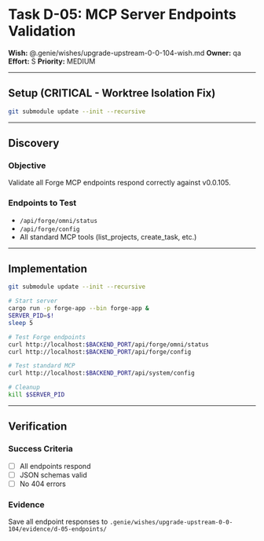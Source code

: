 # Task D-05: MCP Server Endpoints Validation

**Wish:** @.genie/wishes/upgrade-upstream-0-0-104-wish.md
**Owner:** qa
**Effort:** S
**Priority:** MEDIUM

---

## Setup (CRITICAL - Worktree Isolation Fix)

```bash
git submodule update --init --recursive
```

---

## Discovery

### Objective
Validate all Forge MCP endpoints respond correctly against v0.0.105.

### Endpoints to Test
- `/api/forge/omni/status`
- `/api/forge/config`
- All standard MCP tools (list_projects, create_task, etc.)

---

## Implementation

```bash
git submodule update --init --recursive

# Start server
cargo run -p forge-app --bin forge-app &
SERVER_PID=$!
sleep 5

# Test Forge endpoints
curl http://localhost:$BACKEND_PORT/api/forge/omni/status
curl http://localhost:$BACKEND_PORT/api/forge/config

# Test standard MCP
curl http://localhost:$BACKEND_PORT/api/system/config

# Cleanup
kill $SERVER_PID
```

---

## Verification

### Success Criteria
- [ ] All endpoints respond
- [ ] JSON schemas valid
- [ ] No 404 errors

### Evidence
Save all endpoint responses to `.genie/wishes/upgrade-upstream-0-0-104/evidence/d-05-endpoints/`
